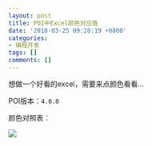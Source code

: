 ```yaml
---
layout: post
title: POI中Excel颜色对应值
date: '2018-03-25 09:28:19 +0800'
categories:
- 编程开发
tags: []
comments: []
---
```

想做一个好看的excel，需要来点颜色看看...

POI版本：`4.0.0`

颜色对照表：

![](http://image.xbug.xyz/wp-content/uploads/2018/11/excel-poi-indexedcolors.png)
